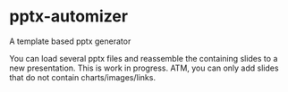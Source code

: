 # pptx-automizer
A template based pptx generator

You can load several pptx files and reassemble the containing slides to a new presentation.
This is work in progress. ATM, you can only add slides that do not contain charts/images/links.
